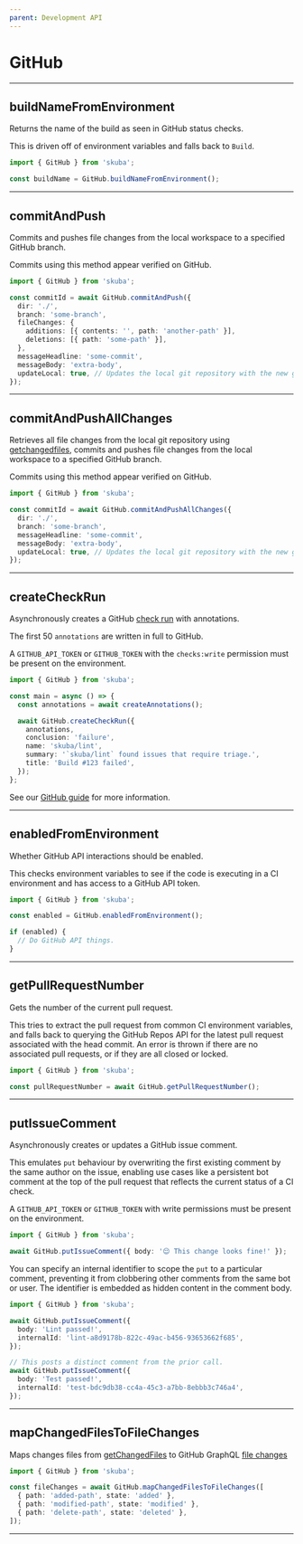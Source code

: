```yaml
---
parent: Development API
---
```


# GitHub

---

## buildNameFromEnvironment

Returns the name of the build as seen in GitHub status checks.

This is driven off of environment variables and falls back to `Build`.

```typescript
import { GitHub } from 'skuba';

const buildName = GitHub.buildNameFromEnvironment();
```

---

## commitAndPush

Commits and pushes file changes from the local workspace to a specified GitHub branch.

Commits using this method appear verified on GitHub.

```typescript
import { GitHub } from 'skuba';

const commitId = await GitHub.commitAndPush({
  dir: './',
  branch: 'some-branch',
  fileChanges: {
    additions: [{ contents: '', path: 'another-path' }],
    deletions: [{ path: 'some-path' }],
  },
  messageHeadline: 'some-commit',
  messageBody: 'extra-body',
  updateLocal: true, // Updates the local git repository with the new git commit
});
```

---

## commitAndPushAllChanges

Retrieves all file changes from the local git repository using [getchangedfiles], commits and pushes file changes from the local workspace to a specified GitHub branch.

Commits using this method appear verified on GitHub.

```typescript
import { GitHub } from 'skuba';

const commitId = await GitHub.commitAndPushAllChanges({
  dir: './',
  branch: 'some-branch',
  messageHeadline: 'some-commit',
  messageBody: 'extra-body',
  updateLocal: true, // Updates the local git repository with the new git commit
});
```

---

## createCheckRun

Asynchronously creates a GitHub [check run] with annotations.

The first 50 `annotations` are written in full to GitHub.

A `GITHUB_API_TOKEN` or `GITHUB_TOKEN` with the `checks:write` permission must be present on the environment.

```typescript
import { GitHub } from 'skuba';

const main = async () => {
  const annotations = await createAnnotations();

  await GitHub.createCheckRun({
    annotations,
    conclusion: 'failure',
    name: 'skuba/lint',
    summary: '`skuba/lint` found issues that require triage.',
    title: 'Build #123 failed',
  });
};
```

See our [GitHub guide] for more information.

---

## enabledFromEnvironment

Whether GitHub API interactions should be enabled.

This checks environment variables to see if the code is executing in a CI
environment and has access to a GitHub API token.

```typescript
import { GitHub } from 'skuba';

const enabled = GitHub.enabledFromEnvironment();

if (enabled) {
  // Do GitHub API things.
}
```

---

## getPullRequestNumber

Gets the number of the current pull request.

This tries to extract the pull request from common CI environment variables,
and falls back to querying the GitHub Repos API for the latest pull request associated with the head commit.
An error is thrown if there are no associated pull requests, or if they are all closed or locked.

```typescript
import { GitHub } from 'skuba';

const pullRequestNumber = await GitHub.getPullRequestNumber();
```

---

## putIssueComment

Asynchronously creates or updates a GitHub issue comment.

This emulates `put` behaviour by overwriting the first existing comment by the same author on the issue,
enabling use cases like a persistent bot comment at the top of the pull request that reflects the current status of a CI check.

A `GITHUB_API_TOKEN` or `GITHUB_TOKEN` with write permissions must be present on the environment.

```typescript
import { GitHub } from 'skuba';

await GitHub.putIssueComment({ body: '😌 This change looks fine!' });
```

You can specify an internal identifier to scope the `put` to a particular comment,
preventing it from clobbering other comments from the same bot or user.
The identifier is embedded as hidden content in the comment body.

```typescript
import { GitHub } from 'skuba';

await GitHub.putIssueComment({
  body: 'Lint passed!',
  internalId: 'lint-a8d9178b-822c-49ac-b456-93653662f685',
});

// This posts a distinct comment from the prior call.
await GitHub.putIssueComment({
  body: 'Test passed!',
  internalId: 'test-bdc9db38-cc4a-45c3-a7bb-8ebbb3c746a4',
});
```

---

## mapChangedFilesToFileChanges

Maps changes files from [getChangedFiles] to GitHub GraphQL [file changes]

```typescript
import { GitHub } from 'skuba';

const fileChanges = await GitHub.mapChangedFilesToFileChanges([
  { path: 'added-path', state: 'added' },
  { path: 'modified-path', state: 'modified' },
  { path: 'delete-path', state: 'deleted' },
]);
```

---

[check run]: https://docs.github.com/en/rest/reference/checks#runs
[file changes]: https://docs.github.com/en/graphql/reference/input-objects#filechanges
[getchangedfiles]: ./git.md#getchangedfiles
[github guide]: ../deep-dives/github.md
